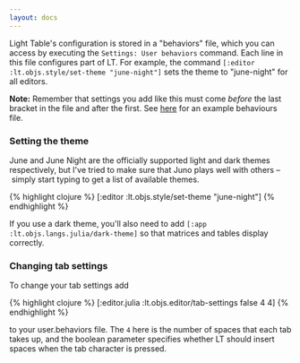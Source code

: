 ```yaml
---
layout: docs
---
```


Light Table's configuration is stored in a "behaviors" file, which you can access by executing the `Settings: User behaviors` command. Each line in this file configures part of LT. For example, the command `[:editor :lt.objs.style/set-theme "june-night"]` sets the theme to "june-night" for all editors.

**Note:** Remember that settings you add like this must come *before* the last bracket in the file and after the first. See [here](https://gist.github.com/one-more-minute/9882389) for an example behaviours file.

### Setting the theme

June and June Night are the officially supported light and dark themes respectively, but I've tried to make sure that Juno plays well with others – simply start typing to get a list of available themes.

{% highlight clojure %}
[:editor :lt.objs.style/set-theme "june-night"]
{% endhighlight %}

If you use a dark theme, you'll also need to add `[:app :lt.objs.langs.julia/dark-theme]` so that matrices and tables display correctly.

### Changing tab settings

To change your tab settings add

{% highlight clojure %}
[:editor.julia :lt.objs.editor/tab-settings false 4 4]
{% endhighlight %}

to your user.behaviors file. The `4` here is the number of spaces that each tab takes up, and the boolean parameter specifies whether LT should insert spaces when the tab character is pressed.
